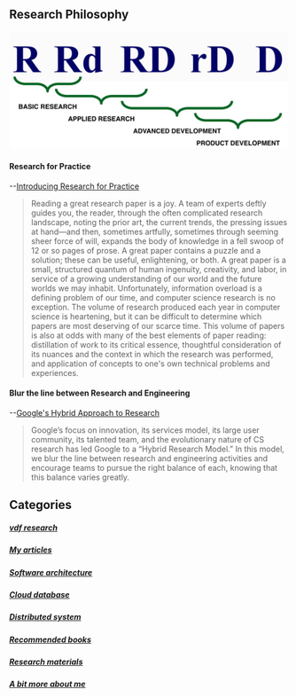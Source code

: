 ## Research Philosophy
![research and engineering](./pictures/The-Continuum-of-Research-and-Development.jpg)   

#### Research for Practice

--[Introducing Research for Practice](https://queue.acm.org/detail.cfm?id=2949831)   

>Reading a great research paper is a joy. A team of experts deftly guides you, the reader, through the often complicated research landscape, noting the prior art, the current trends, the pressing issues at hand—and then, sometimes artfully, sometimes through seeming sheer force of will, expands the body of knowledge in a fell swoop of 12 or so pages of prose. A great paper contains a puzzle and a solution; these can be useful, enlightening, or both. A great paper is a small, structured quantum of human ingenuity, creativity, and labor, in service of a growing understanding of our world and the future worlds we may inhabit.
>Unfortunately, information overload is a defining problem of our time, and computer science research is no exception. The volume of research produced each year in computer science is heartening, but it can be difficult to determine which papers are most deserving of our scarce time. This volume of papers is also at odds with many of the best elements of paper reading: distillation of work to its critical essence, thoughtful consideration of its nuances and the context in which the research was performed, and application of concepts to one's own technical problems and experiences.

#### Blur the line between Research and Engineering 

--[Google's Hybrid Approach to Research](https://research.google.com/pubs/archive/38149.pdf)    

> Google’s focus on innovation, its services model, its large user community, its talented team, and the evolutionary nature of CS research has led Google to a “Hybrid Research Model.” In this model, we blur the line between
  research and engineering activities and encourage teams to pursue the right balance of each, knowing that this
  balance varies greatly. 

## Categories

##### [vdf research](./articles/vdf.md)   
##### [My articles](./articles)    
##### [Software architecture](./articles/books.md)   
##### [Cloud database](./articles/books.md)   
##### [Distributed system](./articles/books.md)   
##### [Recommended books](./articles/books.md)  
##### [Research materials](./articles/research.md) 
##### [A bit more about me](./articles/aboutme.md)   

